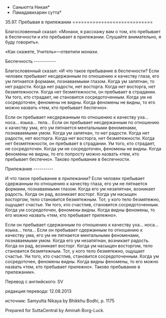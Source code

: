 * Саньютта Никая*
* Памадавихарин сутта*

35\.97\. Пребывая в прилежании
\=\=\=\=\=\=\=\=\=\=\=\=\=\=\=\=\=\=\=\=\=\=\=\=\=\=\=\=

Благословенный сказал: «Монахи, я расскажу вам о том, кто пребывает в беспечности и кто пребывает в прилежании\. Слушайте внимательно, я буду говорить»\.

«Как скажете, Учитель»—ответили монахи\.

Беспечность
\-\-\-\-\-\-\-\-\-\-\-

Благословенный сказал: «И что такое пребывание в беспечности? Если человек пребывает несдержанным по отношению к качеству глаза, его ум пятнается формами, познаваемыми глазом\. Когда ум запятнан, то нет радости\. Когда нет радости, нет восторга\. Когда нет восторга, нет безмятежности\. Когда нет безмятежности, он пребывает в страдании\. Ум того, кто страдает, не становится сосредоточенным\. Когда ум не сосредоточен, феномены не видны\. Когда феномены не видны, то его можно назвать «тем, кто пребывает беспечно»\.

Если он пребывает несдержанным по отношению к качеству уха… носа… языка… тела… Если он пребывает несдержанным по отношению к качеству ума, его ум пятнается ментальными феноменами, познаваемыми умом\. Когда ум запятнан, то нет радости\. Когда нет радости, нет восторга\. Когда нет восторга, нет безмятежности\. Когда нет безмятежности, он пребывает в страдании\. Ум того, кто страдает, не сосредоточен\. Когда ум не сосредоточен, феномены не видны\. Когда феномены не видны, то его попросту можно назвать «тем, кто пребывает беспечно»\. Таково пребывание в беспечности\.

Прилежание
\-\-\-\-\-\-\-\-\-\-

И что такое пребывание в прилежании? Если человек пребывает сдержанным по отношению к качеству глаза, его ум не пятнается формами, познаваемыми глазом\. Когда его ум незапятнан, возникает радость\. Когда он рад, возникает восторг\. Когда ум насыщен восторгом, тело становится безмятежным\. Тот, у кого тело безмятежно, ощущает счастье\. Ум того, кто счастлив, становится сосредоточенным\. Когда ум сосредоточен, феномены видны\. Когда видны феномены, то его можно назвать «тем, кто пребывает прилежно»\.

Если он пребывает сдержанным по отношению к качеству уха… носа… языка… тела… Если он пребывает сдержанным по отношению к качеству ума, его ум не пятнается ментальными феноменами, познаваемыми умом\. Когда его ум незапятнан, возникает радость\. Когда он рад, возникает восторг\. Когда ум насыщен восторгом, тело становится безмятежным\. Тот, у кого тело безмятежно, ощущает счастье\. Ум того, кто счастлив, становится сосредоточенным\. Когда ум сосредоточен, феномены видны\. Когда видны феномены, то его можно назвать «тем, кто пребывает прилежно»\. Таково пребывание в прилежании»\.

Перевод с английского: SV

редакция перевода: 12\.08\.2013

источник: Samyutta Nikaya by Bhikkhu Bodhi, p\. 1175

Prepared for SuttaCentral by Aminah Borg\-Luck\.